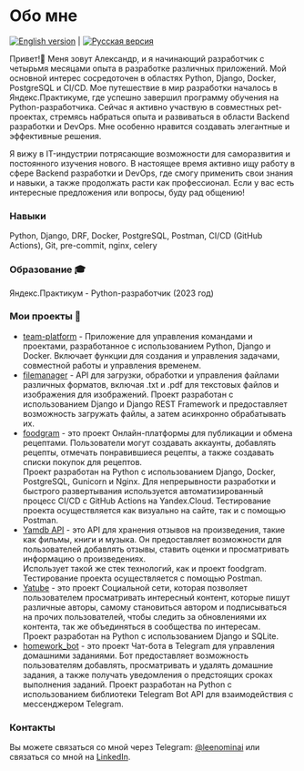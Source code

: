 # Обо мне

[![English version](https://img.shields.io/badge/English-Read%20Now-blue)](./README_ENG.md) | [![Русская версия](https://img.shields.io/badge/%D0%A0%D1%83%D1%81%D1%81%D0%BA%D0%B8%D0%B9-%D0%A7%D0%B8%D1%82%D0%B0%D1%82%D1%8C-brightgreen)](./README.md)

Привет!👋 Меня зовут Александр, и я начинающий разработчик с четырьмя месяцами опыта в разработке различных приложений. Мой основной интерес сосредоточен в областях Python, Django, Docker, PostgreSQL и CI/CD. Мое путешествие в мир разработки началось в Яндекс.Практикуме, где успешно завершил программу обучения на Python-разработчика. Сейчас я активно участвую в совместных pet-проектах, стремясь набраться опыта и развиваться в области Backend разработки и DevOps. Мне особенно нравится создавать элегантные и эффективные решения.

Я вижу в IT-индустрии потрясающие возможности для саморазвития и постоянного изучения нового. В настоящее время активно ищу работу в сфере Backend разработки и DevOps, где смогу применить свои знания и навыки, а также продолжать расти как профессионал. Если у вас есть интересные предложения или вопросы, буду рад общению!

### Навыки

Python, Django, DRF, Docker, PostgreSQL, Postman, CI/CD (GitHub Actions), Git, pre-commit, nginx, celery

### Образование 🎓

Яндекс.Практикум - Python-разработчик (2023 год)

### Мои проекты 🚀

- [team-platform](https://github.com/international-team-management/team-platform) - Приложение для управления командами и проектами, разработанное с использованием Python, Django и Docker. Включает функции для создания и управления задачами, совместной работы и управления временем.
- [filemanager](https://github.com/Leenominai/test_picasso) - API для загрузки, обработки и управления файлами различных форматов, включая .txt и .pdf для текстовых файлов и изображения для изображений. Проект разработан с использованием Django и Django REST Framework и предоставляет возможность загружать файлы, а затем асинхронно обрабатывать их.
- [foodgram](https://github.com/Leenominai/foodgram-project-react) - это проект Онлайн-платформы для публикации и обмена рецептами. Пользователи могут создавать аккаунты, добавлять рецепты, отмечать понравившиеся рецепты, а также создавать списки покупок для рецептов.
<br>Проект разработан на Python с использованием Django, Docker, PostgreSQL, Gunicorn и Nginx. Для непрерывности разработки и быстрого развертывания используется автоматизированный процесс CI/CD с GitHub Actions на Yandex.Cloud. Тестирование проекта осуществляется как визуально на сайте, так и с помощью Postman.
- [Yamdb API](https://github.com/Leenominai/yamdb_final) - это API для хранения отзывов на произведения, такие как фильмы, книги и музыка. Он предоставляет возможности для пользователей добавлять отзывы, ставить оценки и просматривать информацию о произведениях.
<br>Использует такой же стек технологий, как и проект foodgram. Тестирование проекта осуществляется с помощью Postman.
- [Yatube](https://github.com/Leenominai/hw05_final) - это проект Социальной сети, которая позволяет пользователем просматривать интересный контент, которые пишут различные авторы, самому становиться автором и подписываться на прочих пользователей, чтобы следить за обновлениями их контента, так же объединяться в сообщества по интересам.
<br>Проект разработан на Python с использованием Django и SQLite.
- [homework_bot](https://github.com/Leenominai/homework_bot) - это проект Чат-бота в Telegram для управления домашними заданиями. Бот предоставляет возможность пользователям добавлять, просматривать и удалять домашние задания, а также получать уведомления о предстоящих сроках выполнения заданий. Проект разработан на Python с использованием библиотеки Telegram Bot API для взаимодействия с мессенджером Telegram.

### Контакты

Вы можете связаться со мной через Telegram: [@leenominai](https://t.me/leenominai) или связаться со мной на [LinkedIn](https://www.linkedin.com/in/leenominai).
